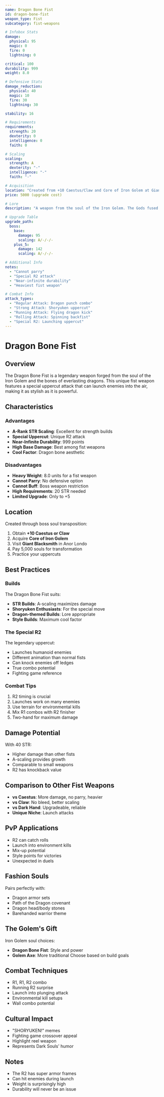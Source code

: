 ```yaml
---
name: Dragon Bone Fist
id: dragon-bone-fist
weapon_type: Fist
subcategory: fist-weapons

# Infobox Stats
damage:
  physical: 95
  magic: 0
  fire: 0
  lightning: 0

critical: 100
durability: 999
weight: 8.0

# Defensive Stats  
damage_reduction:
  physical: 40
  magic: 10
  fire: 30
  lightning: 30

stability: 16

# Requirements
requirements:
  strength: 20
  dexterity: 0
  intelligence: 0
  faith: 0

# Scaling
scaling:
  strength: A
  dexterity: "-"
  intelligence: "-"
  faith: "-"

# Acquisition
location: "Created from +10 Caestus/Claw and Core of Iron Golem at Giant Blacksmith."
price: 5000 (upgrade cost)

# Lore
description: "A weapon from the soul of the Iron Golem. The Gods fused the power of the soul with bones of everlasting dragons."

# Upgrade Table
upgrade_path:
  boss:
    base:
      damage: 95
      scaling: A/-/-/-
    plus_5:
      damage: 142
      scaling: A/-/-/-

# Additional Info
notes:
  - "Cannot parry"
  - "Special R2 attack"
  - "Near-infinite durability"
  - "Heaviest fist weapon"

# Combat Info
attack_types:
  - "Regular Attack: Dragon punch combo"
  - "Strong Attack: Shoryuken uppercut"
  - "Running Attack: Flying dragon kick"
  - "Rolling Attack: Spinning backfist"
  - "Special R2: Launching uppercut"
---
```


# Dragon Bone Fist

## Overview
The Dragon Bone Fist is a legendary weapon forged from the soul of the Iron Golem and the bones of everlasting dragons. This unique fist weapon features a special uppercut attack that can launch enemies into the air, making it as stylish as it is powerful.

## Characteristics

### Advantages
- **A-Rank STR Scaling**: Excellent for strength builds
- **Special Uppercut**: Unique R2 attack
- **Near-Infinite Durability**: 999 points
- **High Base Damage**: Best among fist weapons
- **Cool Factor**: Dragon bone aesthetic

### Disadvantages
- **Heavy Weight**: 8.0 units for a fist weapon
- **Cannot Parry**: No defensive option
- **Cannot Buff**: Boss weapon restriction
- **High Requirements**: 20 STR needed
- **Limited Upgrade**: Only to +5

## Location
Created through boss soul transposition:
1. Obtain **+10 Caestus or Claw**
2. Acquire **Core of Iron Golem**
3. Visit **Giant Blacksmith** in Anor Londo
4. Pay 5,000 souls for transformation
5. Practice your uppercuts

## Best Practices

### Builds
The Dragon Bone Fist suits:
- **STR Builds**: A-scaling maximizes damage
- **Shoryuken Enthusiasts**: For the special move
- **Dragon-themed Builds**: Lore appropriate
- **Style Builds**: Maximum cool factor

### The Special R2
The legendary uppercut:
- Launches humanoid enemies
- Different animation than normal fists
- Can knock enemies off ledges
- True combo potential
- Fighting game reference

### Combat Tips
1. R2 timing is crucial
2. Launches work on many enemies
3. Use terrain for environmental kills
4. Mix R1 combos with R2 finisher
5. Two-hand for maximum damage

## Damage Potential
With 40 STR:
- Higher damage than other fists
- A-scaling provides growth
- Comparable to small weapons
- R2 has knockback value

## Comparison to Other Fist Weapons
- **vs Caestus**: More damage, no parry, heavier
- **vs Claw**: No bleed, better scaling
- **vs Dark Hand**: Upgradeable, reliable
- **Unique Niche**: Launch attacks

## PvP Applications
- R2 can catch rolls
- Launch into environment kills
- Mix-up potential
- Style points for victories
- Unexpected in duels

## Fashion Souls
Pairs perfectly with:
- Dragon armor sets
- Path of the Dragon covenant
- Dragon head/body stones
- Barehanded warrior theme

## The Golem's Gift
Iron Golem soul choices:
- **Dragon Bone Fist**: Style and power
- **Golem Axe**: More traditional
Choose based on build goals

## Combat Techniques
- R1, R1, R2 combo
- Running R2 surprise
- Launch into plunging attack
- Environmental kill setups
- Wall combo potential

## Cultural Impact
- "SHORYUKEN!" memes
- Fighting game crossover appeal
- Highlight reel weapon
- Represents Dark Souls' humor

## Notes
- The R2 has super armor frames
- Can hit enemies during launch
- Weight is surprisingly high
- Durability will never be an issue